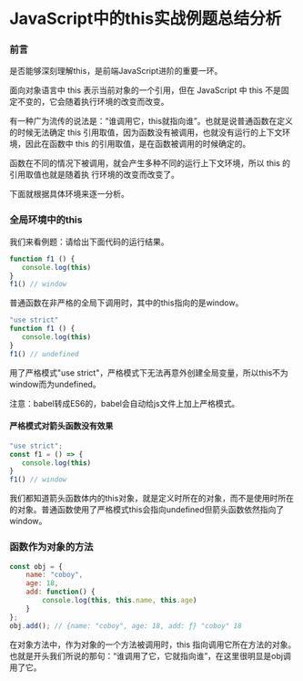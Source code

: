 # JavaScript中的this实战例题总结分析

### 前言

是否能够深刻理解this，是前端JavaScript进阶的重要一环。

面向对象语言中 this 表示当前对象的一个引用，但在 JavaScript 中 this 不是固定不变的，它会随着执行环境的改变而改变。

有一种广为流传的说法是：“谁调用它，this就指向谁”。也就是说普通函数在定义的时候无法确定 this 引用取值，因为函数没有被调用，也就没有运行的上下文环境，因此在函数中 this 的引用取值，是在函数被调用的时候确定的。

函数在不同的情况下被调用，就会产生多种不同的运行上下文环境，所以 this 的引用取值也就是随着执 行环境的改变而改变了。

下面就根据具体环境来逐一分析。

### 全局环境中的this

我们来看例题：请给出下面代码的运行结果。

```javascript
function f1 () {
   console.log(this)
}
f1() // window
```

普通函数在非严格的全局下调用时，其中的this指向的是window。

```javascript
"use strict"
function f1 () {
   console.log(this)
}
f1() // undefined
```

用了严格模式"use strict"，严格模式下无法再意外创建全局变量，所以this不为window而为undefined。

注意：babel转成ES6的，babel会自动给js文件上加上严格模式。

#### 严格模式对箭头函数没有效果

```javascript
"use strict";
const f1 = () => {
   console.log(this)
}
f1() // window
```

我们都知道箭头函数体内的this对象，就是定义时所在的对象，而不是使用时所在的对象。普通函数使用了严格模式this会指向undefined但箭头函数依然指向了window。

### 函数作为对象的方法 

```javascript
const obj = {
    name: "coboy", 
    age: 18, 
    add: function() {
        console.log(this, this.name, this.age)
    }
};
obj.add(); // {name: "coboy", age: 18, add: ƒ} "coboy" 18
```

在对象方法中，作为对象的一个方法被调用时，this 指向调用它所在方法的对象。也就是开头我们所说的那句：“谁调用了它，它就指向谁”，在这里很明显是obj调用了它。